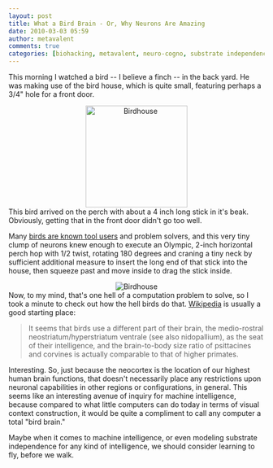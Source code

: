 ```yaml
---
layout: post
title: What a Bird Brain - Or, Why Neurons Are Amazing
date: 2010-03-03 05:59
author: metavalent
comments: true
categories: [biohacking, metavalent, neuro-cogno, substrate independence]
---
```

This morning I watched a bird -- I believe a finch -- in the back yard. He was making use of the bird house, which is quite small, featuring perhaps a 3/4" hole for a front door.
<div align="center"><img src="http://metavalent.com/images/birdhouse.empty.jpg" width="200" alt="Birdhouse" /></div>
This bird arrived on the perch with about a 4 inch long stick in it's beak. Obviously, getting that in the front door didn't go too well. 

Many <a href="http://en.wikipedia.org/wiki/Bird_intelligence">birds are known tool users</a> and problem solvers, and this very tiny clump of neurons knew enough to execute an Olympic, 2-inch  horizontal perch hop with 1/2 twist, rotating 180 degrees and craning a tiny neck by sufficient additional measure to insert the long end of that stick into the house, then squeeze past and move inside to drag the stick inside.
<div align="center"><img src="http://metavalent.com/images/birdhouse.working.jpg" alt="Birdhouse" /></div>
Now, to my mind, that's one hell of a computation problem to solve, so I took a minute to check out how the hell birds do that. <a href="http://en.wikipedia.org/wiki/Bird_intelligence">Wikipedia</a> is usually a good starting place:<blockquote>It seems that birds use a different part of their brain, the medio-rostral neostriatum/hyperstriatum ventrale (see also nidopallium), as the seat of their intelligence, and the brain-to-body size ratio of psittacines and corvines is actually comparable to that of higher primates.</blockquote>Interesting. So, just because the neocortex is the location of our highest human brain functions, that doesn't necessarily place any restrictions upon neuronal capabilities in other regions or configurations, in general. This seems like an interesting avenue of inquiry for machine intelligence, because compared to what little computers can do today in terms of visual context construction, it would be quite a compliment to call any computer a total "bird brain."

Maybe when it comes to machine intelligence, or even modeling substrate independence for any kind of intelligence, we should consider learning to fly, before we walk.
